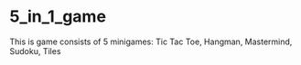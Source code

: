 # 5_in_1_game
This is game consists of 5 minigames: Tic Tac Toe, Hangman, Mastermind, Sudoku, Tiles
